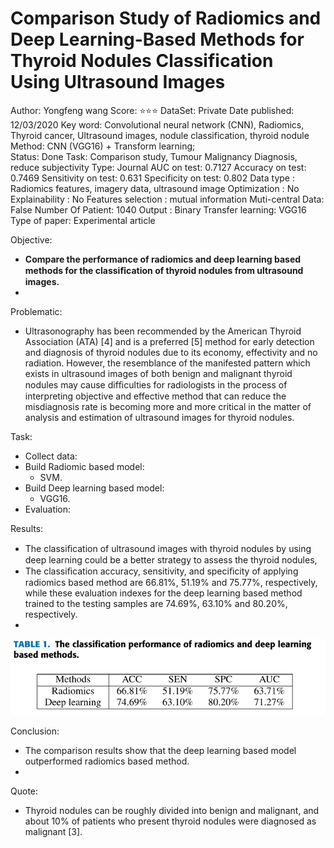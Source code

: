 # Comparison Study of Radiomics and Deep Learning-Based Methods for Thyroid Nodules Classification Using Ultrasound Images

Author: Yongfeng wang
Score: ⭐️⭐️⭐️
DataSet: Private 
Date published: 12/03/2020
Key word: Convolutional neural network (CNN), Radiomics, Thyroid cancer, Ultrasound images, nodule classification, thyroid nodule
Method: CNN (VGG16) + Transform learning;  
Status: Done
Task: Comparison study, Tumour Malignancy Diagnosis, reduce subjectivity
Type: Journal
AUC on test: 0.7127
Accuracy on test: 0.7469
Sensitivity on test: 0.631
Specificity on test: 0.802
Data type : Radiomics features, imagery data, ultrasound image
Optimization : No
Explainability : No
Features selection : mutual information
Muti-central Data: False
Number Of Patient: 1040
Output : Binary
Transfer learning: VGG16
Type of paper: Experimental article

Objective:

- **Compare the performance of radiomics and deep learning based methods for the classiﬁcation of thyroid nodules from ultrasound images.**
- 

Problematic:

- Ultrasonography has been recommended by the American Thyroid Association (ATA) [4] and is a preferred [5] method for early detection and diagnosis of thyroid nodules due to its economy, effectivity and no radiation. However, the resemblance of the manifested pattern which exists in ultrasound images of both benign and malignant thyroid nodules may cause difﬁculties for radiologists in the process of interpreting objective and effective method that can reduce the misdiagnosis rate is becoming more and more critical in the matter of analysis and estimation of ultrasound images for thyroid nodules.

Task:

- Collect data:
- Build Radiomic based model:
    - SVM.
- Build Deep learning based model:
    - VGG16.
- Evaluation:

Results:

- The classiﬁcation of ultrasound images with thyroid nodules by using deep learning could be a better strategy to assess the thyroid nodules,
- The classiﬁcation accuracy, sensitivity, and speciﬁcity of applying radiomics based method are 66.81%, 51.19% and 75.77%, respectively, while these evaluation indexes for the deep learning based method trained to the testing samples are 74.69%, 63.10% and 80.20%, respectively.
- 

![Untitled](Comparison%20Study%20of%20Radiomics%20and%20Deep%20Learning-Ba%20ba3d069920564b99808da3828646d875/Untitled.png)

Conclusion:

- The comparison results show that the deep learning based model outperformed radiomics based method.
- 

Quote:

- Thyroid nodules can be roughly divided into benign and malignant, and about 10% of patients who present thyroid nodules were diagnosed as malignant [3].